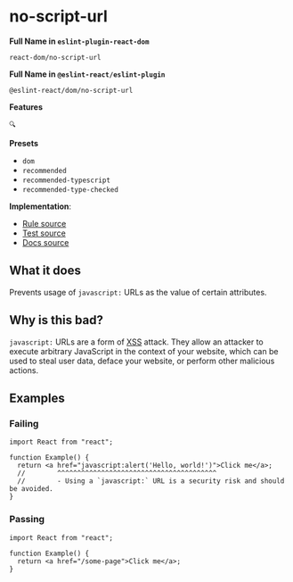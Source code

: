 # no-script-url

**Full Name in `eslint-plugin-react-dom`**

```plain copy
react-dom/no-script-url
```

**Full Name in `@eslint-react/eslint-plugin`**

```plain copy
@eslint-react/dom/no-script-url
```

**Features**

`🔍`

**Presets**

- `dom`
- `recommended`
- `recommended-typescript`
- `recommended-type-checked`

**Implementation**:

- [Rule source](https://github.com/Rel1cx/eslint-react/tree/main/packages/plugins/eslint-plugin-react-debug/src/rules/dom-no-script-url.ts)
- [Test source](https://github.com/Rel1cx/eslint-react/tree/main/packages/plugins/eslint-plugin-react-debug/src/rules/dom-no-script-url.spec.ts)
- [Docs source](https://github.com/Rel1cx/eslint-react/tree/main/website/pages/docs/rules/dom-no-script-url.md)

## What it does

Prevents usage of `javascript:` URLs as the value of certain attributes.

## Why is this bad?

`javascript:` URLs are a form of [XSS](https://en.wikipedia.org/wiki/Cross-site_scripting) attack. They allow an attacker to execute arbitrary JavaScript in the context of your website, which can be used to steal user data, deface your website, or perform other malicious actions.

## Examples

### Failing

```tsx
import React from "react";

function Example() {
  return <a href="javascript:alert('Hello, world!')">Click me</a>;
  //        ^^^^^^^^^^^^^^^^^^^^^^^^^^^^^^^^^^^^^^^^
  //        - Using a `javascript:` URL is a security risk and should be avoided.
}
```

### Passing

```tsx
import React from "react";

function Example() {
  return <a href="/some-page">Click me</a>;
}
```
